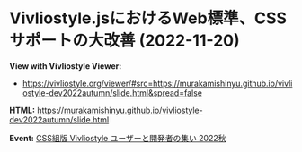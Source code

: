 # Vivliostyle.jsにおけるWeb標準、CSSサポートの大改善 (2022-11-20)

**View with Vivliostyle Viewer:**
- <https://vivliostyle.org/viewer/#src=https://murakamishinyu.github.io/vivliostyle-dev2022autumn/slide.html&spread=false>

**HTML:** <https://murakamishinyu.github.io/vivliostyle-dev2022autumn/slide.html>

**Event:** [CSS組版 Vivliostyle ユーザーと開発者の集い 2022秋](https://vivliostyle.connpass.com/event/264332/)
